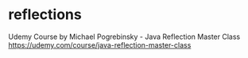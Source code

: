 # reflections
Udemy Course by Michael Pogrebinsky - Java Reflection Master Class
https://udemy.com/course/java-reflection-master-class
